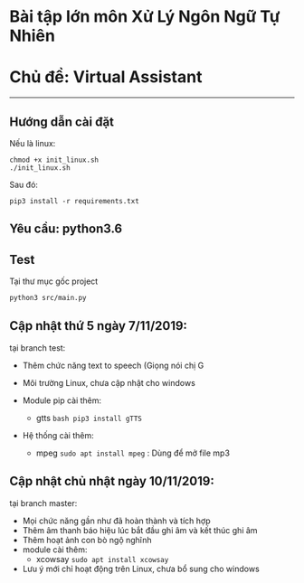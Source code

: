 # Bài tập lớn môn Xử Lý Ngôn Ngữ Tự Nhiên 
# Chủ đề: Virtual Assistant
<hr>

## Hướng dẫn cài đặt
Nếu là linux:  
```
chmod +x init_linux.sh
./init_linux.sh
```  
Sau đó:
```
pip3 install -r requirements.txt
```  

## Yêu cầu: python3.6
## Test
Tại thư mục gốc project
```bash
python3 src/main.py
```
## Cập nhật thứ 5 ngày 7/11/2019:
tại branch test: 

- Thêm chức năng text to speech (Giọng nói chị G

- Môi trường Linux, chưa cập nhật cho windows

- Module pip cài thêm: 

  + gtts ```bash pip3 install gTTS```
- Hệ thống cài thêm:
  + mpeg ```sudo apt install mpeg``` : Dùng để mở file mp3 
  
## Cập nhật chủ nhật ngày 10/11/2019:

tại branch master:
- Mọi chức năng gần như đã hoàn thành và tích hợp 
- Thêm âm thanh báo hiệu lúc bắt đầu ghi âm và kết thúc ghi âm
- Thêm hoạt ảnh con bò ngộ nghĩnh
- module cài thêm:
  + xcowsay ```sudo apt install xcowsay```
- Lưu ý mới chỉ hoạt động trên Linux, chưa bổ sung cho windows 
  
